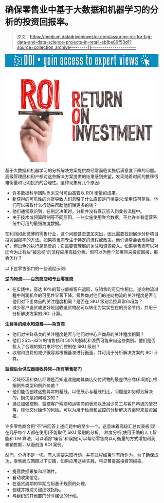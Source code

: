 # 确保零售业中基于大数据和机器学习的分析的投资回报率。

> 原文：<https://medium.datadriveninvestor.com/assuring-roi-for-big-data-and-data-science-projects-in-retail-eb1be89f53d1?source=collection_archive---------11----------------------->

[![](img/c67bb6244e891913febbc6f9ea9f1451.png)](http://www.track.datadriveninvestor.com/1B9E)![](img/6c28e991637d392cdc950f28e4905c36.png)

基于大数据和机器学习的分析解决方案提供商经常面临实施后满意度下降的问题。高级管理层和用户都对这些解决方案提供的结果感到失望，发现随着时间的推移很难衡量和证明投资的合理性。这种现象有几个原因:

*   许多数据科学团队尚未交付可由高管以 ROI 衡量的成果。
*   新获得的可见性的兴奋导致人们忽略了什么应该是门槛要求:使用该可见性，他们可以采取什么行动来帮助他们赚更多的钱？
*   他们通常意识到，在制定决策时，分析并没有真正嵌入到业务流程中。
*   由于技术或预算限制等不同原因，一些实施使用聚合数据，不允许查看运营系统中可用的最细粒度数据。

在利润如此微薄的零售行业，这个问题甚至更加突出，因此需要找到展示分析项目投资回报率的方法。如果零售商专注于特定的流程或政策，他们通常会表现得很好，但出色的执行是昂贵的；它需要管理层的关注和资源投入。如果零售商可以对迄今为止有些“被忽视”的流程应用高级分析，但可以为整个部署带来投资回报，那会怎样？

以下是零售部门的一些流程示例:

**逆向物流——百货商店和专业零售商**

*   在实践中，高达 10%的营业额被客户退回，与销售的可见性相比，逆向物流过程中利润机会的可见性显著下降。零售商对他们的逆向物流的关注程度是否与他们对下游商品的关注程度相同？是否在 SKU 级别监控异常和趋势？
*   减少客户退货或更好地回收退货物品可以转化为实实在在的资金节约，并用于分析解决方案的 ROI 计算。

**生鲜类的缩水和浪费——杂货商**

*   他们对生鲜品类的关注程度是否与他们对中心店商品的关注程度相同？
*   他们 25%-33%的销售额和 50%的损耗和浪费可能来自这些类别。他们是否投入了合理的努力来将它们控制在 SKU 级别？
*   收缩和浪费的减少很容易根据基准进行衡量，并可用于分析解决方案的 ROI 计算。

**监控后台供应商接收异常—所有零售部门**

*   区域经理和商店经理是否知道谁是向其商店交付货物的最差供应商(和司机),根据例外类型和例外价值？
*   他们能否创建这些异常的基线，以便展示与基线相比，问题是如何得到解决的，损失是如何减少的？
*   通过加强控制、监控客户索赔和运输商的表现以及减少员工与客户串通的情况等，降低交付操作的风险。可以为用于检测和监控的分析解决方案带来投资回报。

许多零售商会用“不”来回答上述问题中的至少一个。这意味着高级汇总仪表板(现在几乎每个人都在使用)不能取代 SKU 级别的分析。
粒度分析(使用正确的人工智能和 LM 算法，可以消除“噪音”和误报)可以帮助零售商以可衡量的方式增加利润和销售额，从而创造 ROI 案例。

然而，分析不是一切。有人需要采取行动，并在过程结束时有所作为。为了确保成功，零售商应回顾以下实践，如果应用这些实践，将显著提高投资回报率。

*   提高数据采集和准确性。
*   自动收集信息。
*   在退货周期的早期应用基于规则的处理。
*   创建并跟踪关键绩效指标。
*   与组织的其他部门分享建议的行动。